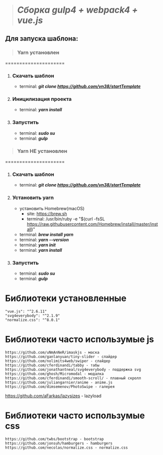 > # ***Сборка gulp4 + webpack4 + vue.js***

## Для запуска шаблона:

> ### Yarn установлен
=====================
1) ### Скачать шаблон
	* terminal: ***git clone https://github.com/vn38/startTemplate***
2) ### Иницилизация проекта
	* terminal: ***yarn install***
3) ### Запустить
	* terminal: ***sudo su***
	* terminal: ***gulp***

> ### Yarn НЕ установлен
=====================
1) ### Скачать шаблон
	* terminal: ***git clone https://github.com/vn38/startTemplate***
2) ### Установить yarn
	* установить Homebrew(macOS)
		- site: https://brew.sh
		- terminal: /usr/bin/ruby -e "$(curl -fsSL https://raw.githubusercontent.com/Homebrew/install/master/install)"
	* terminal: ***brew install yarn***
	* terminal: ***yarn --version***
	* terminal: ***yarn init***
	* terminal: ***yarn install***
3) ### Запустить
	* terminal: ***sudo su***
	* terminal: ***gulp***

Библиотеки установленные
=====================
	"vue.js": "^2.6.11"
	"svg4everybody": "^2.1.9"
	"normalize.css": "^8.0.1"

Библиотеки часто использумые js
=====================
	https://github.com/uNmAnNeR/imaskjs - маска
	https://github.com/ganlanyuan/tiny-slider - слайдер
	https://github.com/nolimits4web/swiper - слайдер
	https://github.com/cferdinandi/tabby - табы
	https://github.com/jonathantneal/svg4everybody - поддержка svg
	https://github.com/ghosh/Micromodal - модалка
	https://github.com/cferdinandi/smooth-scroll/ - плавный скролл
	https://github.com/juliangarnier/anime - anime.js
	https://github.com/dimsemenov/PhotoSwipe - галерея
  https://github.com/aFarkas/lazysizes - lazyload

Библиотеки часто использумые css
=====================
	https://github.com/twbs/bootstrap - bootstrap
	https://github.com/jonsuh/hamburgers - hamburgers
	https://github.com/necolas/normalize.css - normalize.css
